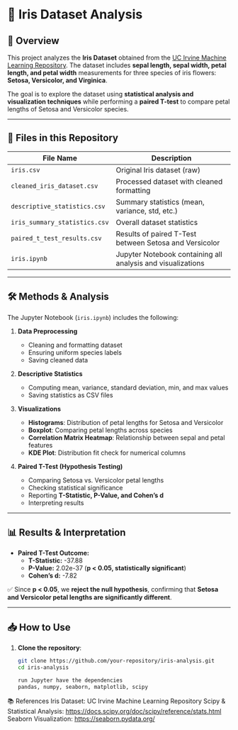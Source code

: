 # 🌸 Iris Dataset Analysis

## 📌 Overview

This project analyzes the **Iris Dataset** obtained from the [UC Irvine Machine Learning Repository](https://archive.ics.uci.edu/dataset/53/iris). The dataset includes **sepal length, sepal width, petal length, and petal width** measurements for three species of iris flowers: **Setosa, Versicolor, and Virginica**.

The goal is to explore the dataset using **statistical analysis and visualization techniques** while performing a **paired T-test** to compare petal lengths of Setosa and Versicolor species.

---

## 📂 Files in this Repository

| File Name | Description |
|-----------|------------|
| `iris.csv` | Original Iris dataset (raw) |
| `cleaned_iris_dataset.csv` | Processed dataset with cleaned formatting |
| `descriptive_statistics.csv` | Summary statistics (mean, variance, std, etc.) |
| `iris_summary_statistics.csv` | Overall dataset statistics |
| `paired_t_test_results.csv` | Results of paired T-Test between Setosa and Versicolor |
| `iris.ipynb` | Jupyter Notebook containing all analysis and visualizations |

---

## 🛠 Methods & Analysis

The Jupyter Notebook (`iris.ipynb`) includes the following:

1. **Data Preprocessing**
   - Cleaning and formatting dataset
   - Ensuring uniform species labels
   - Saving cleaned data

2. **Descriptive Statistics**
   - Computing mean, variance, standard deviation, min, and max values
   - Saving statistics as CSV files

3. **Visualizations**
   - **Histograms**: Distribution of petal lengths for Setosa and Versicolor
   - **Boxplot**: Comparing petal lengths across species
   - **Correlation Matrix Heatmap**: Relationship between sepal and petal features
   - **KDE Plot**: Distribution fit check for numerical columns

4. **Paired T-Test (Hypothesis Testing)**
   - Comparing Setosa vs. Versicolor petal lengths
   - Checking statistical significance
   - Reporting **T-Statistic, P-Value, and Cohen’s d**
   - Interpreting results

---

## 📊 Results & Interpretation

- **Paired T-Test Outcome:**
  - **T-Statistic:** -37.88
  - **P-Value:** 2.02e-37 (**p < 0.05, statistically significant**)
  - **Cohen’s d:** -7.82

✅ Since **p < 0.05**, we **reject the null hypothesis**, confirming that **Setosa and Versicolor petal lengths are significantly different**.

---

## 📥 How to Use

1. **Clone the repository**:
   ```bash
   git clone https://github.com/your-repository/iris-analysis.git
   cd iris-analysis

   run Jupyter have the dependencies
   pandas, numpy, seaborn, matplotlib, scipy

📚 References
Iris Dataset: UC Irvine Machine Learning Repository
Scipy & Statistical Analysis: https://docs.scipy.org/doc/scipy/reference/stats.html
Seaborn Visualization: https://seaborn.pydata.org/

